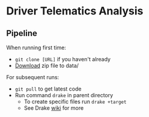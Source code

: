 # Driver Telematics Analysis

## Pipeline
When running first time:
* `git clone [URL]` if you haven't already
* [Download](http://www.kaggle.com/c/axa-driver-telematics-analysis/data) zip file to data/ 

For subsequent runs:
* `git pull` to get latest code
* Run command `drake` in parent directory
  * To create specific files run `drake +target`
  * See Drake [wiki](https://github.com/Factual/drake/wiki) for more
